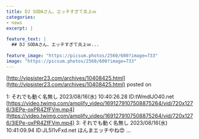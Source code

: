 ```yaml
---
title: DJ SODAさん、エッチすぎて炎上ｗ
categories:
- news
excerpt: |
  
feature_text: |
  ## DJ SODAさん、エッチすぎて炎上ｗ...
  
feature_image: "https://picsum.photos/2560/600?image=733"
image: "https://picsum.photos/2560/600?image=733"
---
```


[http://vipsister23.com/archives/10408425.html](http://vipsister23.com/archives/10408425.html)
posted on 

<!--more-->

1: それでも動く名無し 2023/08/16(水) 10:40:26.28 ID:tWmdlJO40.net [https://video.twimg.com/amplify_video/1691279107508875264/vid/720x1276/3lEPe-oxPR4ZfFVm.mp4](https://video.twimg.com/amplify_video/1691279107508875264/vid/720x1276/3lEPe-oxPR4ZfFVm.mp4) 3: それでも動く名無し 2023/08/16(水) 10:41:09.94 ID:JL5I1vFxd.net ほんまエッチやね😍 ...
